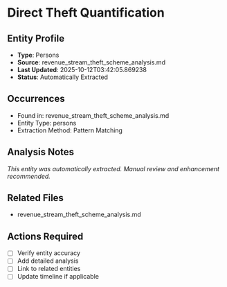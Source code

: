# Direct Theft Quantification

## Entity Profile
- **Type**: Persons
- **Source**: revenue_stream_theft_scheme_analysis.md
- **Last Updated**: 2025-10-12T03:42:05.869238
- **Status**: Automatically Extracted

## Occurrences
- Found in: revenue_stream_theft_scheme_analysis.md
- Entity Type: persons
- Extraction Method: Pattern Matching

## Analysis Notes
*This entity was automatically extracted. Manual review and enhancement recommended.*

## Related Files
- revenue_stream_theft_scheme_analysis.md

## Actions Required
- [ ] Verify entity accuracy
- [ ] Add detailed analysis
- [ ] Link to related entities
- [ ] Update timeline if applicable
